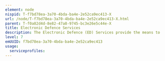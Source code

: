 ```yaml
---
element: node
nispid: T-f7bd78ea-3a70-4bda-ba4e-2e52ca9ec413-X
url: /node/T-f7bd78ea-3a70-4bda-ba4e-2e52ca9ec413-X.html
parent: T-f0a82d4d-8e82-47a8-9745-bc3e26e5c44e-X
title: Electronic Defence Services
description: The Electronic Defence (ED) Services provide the means to permit the detection of electromagnetic (EM) energy, using alerts of incoming Radio Frequency (RF), Infra Red (IR) and laser guided weapons to protect resources and ensure effective friendly use of the EM spectrum.
level: 7
emUUID: f7bd78ea-3a70-4bda-ba4e-2e52ca9ec413
usage:
  serviceprofiles:
---
```


